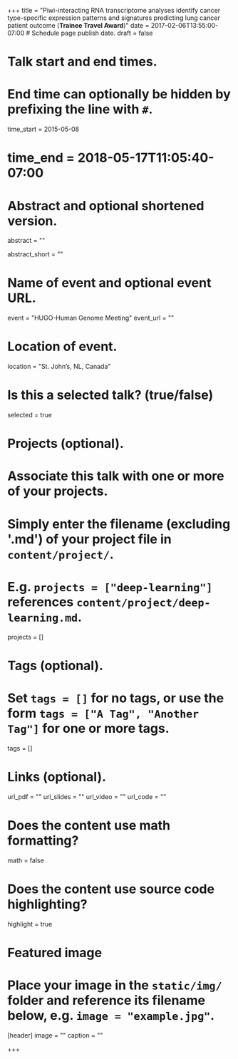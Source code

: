 +++
title = "Piwi-interacting RNA transcriptome analyses identify cancer type-specific expression patterns and signatures predicting lung cancer patient outcome (**Trainee Travel Award**)"
date = 2017-02-06T13:55:00-07:00 # Schedule page publish date.
draft = false

# Talk start and end times.
#   End time can optionally be hidden by prefixing the line with `#`.
time_start = 2015-05-08
# time_end = 2018-05-17T11:05:40-07:00

# Abstract and optional shortened version.
abstract = ""  

abstract_short = ""

# Name of event and optional event URL.
event = "HUGO-Human Genome Meeting"
event_url = ""

# Location of event.
location = "St. John’s, NL, Canada"

# Is this a selected talk? (true/false)
selected = true

# Projects (optional).
#   Associate this talk with one or more of your projects.
#   Simply enter the filename (excluding '.md') of your project file in `content/project/`.
#   E.g. `projects = ["deep-learning"]` references `content/project/deep-learning.md`.
projects = []

# Tags (optional).
#   Set `tags = []` for no tags, or use the form `tags = ["A Tag", "Another Tag"]` for one or more tags.
tags = []

# Links (optional).
url_pdf = ""
url_slides = ""
url_video = ""
url_code = ""

# Does the content use math formatting?
math = false

# Does the content use source code highlighting?
highlight = true

# Featured image
# Place your image in the `static/img/` folder and reference its filename below, e.g. `image = "example.jpg"`.
[header]
image = ""
caption = ""

+++
